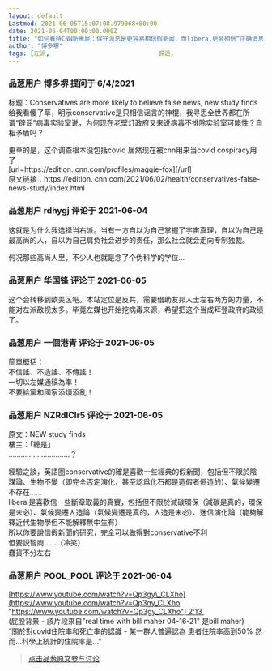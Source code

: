 ```yaml
---
layout: default
Lastmod: 2021-06-05T15:07:08.979068+00:00
date: 2021-06-04T00:00:00.000Z
title: "如何看待CNN新黑屁：保守派总是更容易相信假新闻，而liberal更会相信“正确消息”？"
author: "博多堺"
tags: [左派,								辟谣,								谣言,								CNN]
---
```



### 品葱用户 **博多堺** 提问于 6/4/2021
    
标题：Conservatives are more likely to believe false news, new study finds  
给我看傻了草，明示conservative是只相信谣言的神棍，我寻思全世界都在所谓“辟谣”病毒实验室说，为何现在老壁灯政府又来说病毒不排除实验室可能性？自相矛盾吗？  
  
更草的是，这个调查根本没包括covid 居然现在被cnn用来当covid cospiracy用了  
\[url=https://edition. cnn.com/profiles/maggie-fox\]\[/url\]  
原文链接：https://edition. cnn.com/2021/06/02/health/conservatives-false-news-study/index.html
    
                

### 品葱用户 **rdhygj** 评论于 2021-06-04
        
这就是为什么我选择当右派。当有一方自以为自己掌握了宇宙真理，自以为自己是最高尚的人，自以为自己肩负社会进步的责任，那么社会就会走向专制独裁。  
  
何况那些高尚人里，不少人也就是念了个伪科学的学位...
        
                

### 品葱用户 **华国锋** 评论于 2021-06-05
        
这个会转移到欧美区吧。本站定位是反共，需要借助友邦人士左右两方的力量，不能对左派敌视太多。毕竟左媒也开始挖病毒来源，希望把这个当成拜登政府的政绩了。
        
                

### 品葱用户 **一個港青** 评论于 2021-06-05
        
簡單概括：  
不信謠、不造謠、不傳謠！  
一切以左媒通稿為準！  
不要給黨和國家添煩添亂！
        
                

### 品葱用户 **NZRdlClr5** 评论于 2021-06-05
        
原文：NEW study finds  
樓主：「總是」  
…………………………？  
  
經驗之談，英語圈conservative的確是喜歡一些經典的假新聞，包括但不限於陰謀論、生物不變（即完全否定演化，甚至認爲化石都是造假者僞造的）、氣候變遷不存在……  
liberal是喜歡信一些斷章取義的真實，包括但不限於減碳環保（減碳是真的，環保是未必）、氣候變遷人造論（氣候變遷是真的，人造是未必）、迷信演化論（能夠解釋近代生物學但不能解釋無中生有）  
所以你要說信假新聞的研究，完全可以做得對conservative不利  
但要説智商……（冷笑）  
蠢貨不分左右
        
                

### 品葱用户 **POOL_POOL** 评论于 2021-06-04
        
[https://www.youtube.com/watch?v=Qp3gy\_CLXho](https://www.youtube.com/watch?v=Qp3gy_CLXho "https://www.youtube.com/watch?v=Qp3gy_CLXho") 2:13   
(屁股背景 - 該片段來自"real time with bill maher 04-16-21" 是bill maher)  
“關於對covid住院率和死亡率的認識 - 某一群人普遍認為 患者住院率高到50% 然而...科學上統計的住院率是...”
        
                





> [点击品葱原文参与讨论](https://pincong.rocks/question/39265)


